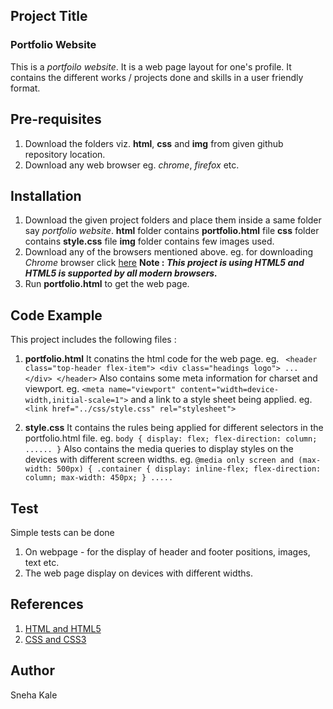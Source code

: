 ## Project Title

### Portfolio Website
 This is a _portfoilo website_. It is a web page layout for one's profile. It contains the different works / projects done and skills in a user friendly format.
 
## Pre-requisites
1. Download the folders viz. **html**, **css** and **img** from given github repository location.
2. Download any web browser eg. _chrome_, _firefox_ etc.

## Installation
1. Download the given project folders and place them inside a same folder say _portfolio website_.
**html** folder contains **portfolio.html** file
**css** folder contains **style.css** file
**img** folder contains few images used.
2. Download any of the browsers mentioned above. 
eg. for downloading _Chrome_ browser click [here](https://www.google.com/chrome/browser/desktop/index.html)
**Note : _This project is using HTML5 and HTML5 is supported by all modern browsers._**
3. Run **portfolio.html** to get the web page.

## Code Example
This project includes the following files :
1) **portfolio.html**
It conatins the html code for the web page.
eg. ` <header class="top-header flex-item">
                <div class="headings logo"> ... </div> </header>`
Also contains some meta information for charset and viewport.
eg. `<meta name="viewport" content="width=device-width,initial-scale=1">`
and a link to a style sheet being applied.
eg. `<link href="../css/style.css" rel="stylesheet">`

2) **style.css**
It contains the rules being applied for different selectors in the portfolio.html file.
eg. `body {
  display: flex;
  flex-direction: column;
  ......
}`
Also contains the media queries to display styles on the devices with different screen widths.
eg. `@media only screen and (max-width: 500px) {
    .container {
        display: inline-flex;
        flex-direction: column;
        max-width: 450px;
    } ..... `

## Test
Simple tests can be done 
1. On webpage - for the display of header and footer positions, images, text etc. 
2. The web page display on devices with different widths.


## References
1. [HTML and HTML5](https://www.w3schools.com/html/html5_intro.asp)
3. [CSS and CSS3](https://www.w3schools.com/css/css_intro.asp)

## Author
Sneha Kale